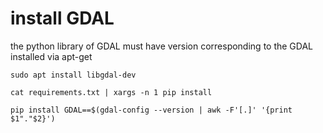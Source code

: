 # install GDAL

the python library of GDAL must have version corresponding to the GDAL installed via apt-get

    sudo apt install libgdal-dev

    cat requirements.txt | xargs -n 1 pip install

    pip install GDAL==$(gdal-config --version | awk -F'[.]' '{print $1"."$2}')


